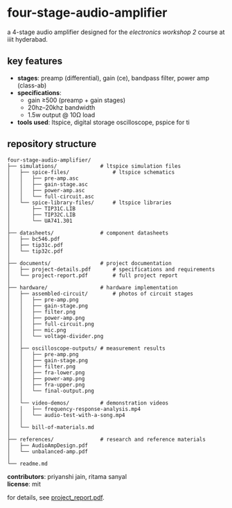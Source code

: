 # four-stage-audio-amplifier

a 4-stage audio amplifier designed for the *electronics workshop 2* course at iiit hyderabad.  

## key features  
- **stages**: preamp (differential), gain (ce), bandpass filter, power amp (class-ab)  
- **specifications**:  
  - gain ≥500 (preamp + gain stages)  
  - 20hz–20khz bandwidth  
  - 1.5w output @ 10Ω load  
- **tools used**: ltspice, digital storage oscilloscope, pspice for ti

## repository structure  
```
four-stage-audio-amplifier/
├── simulations/              # ltspice simulation files
│   ├── spice-files/              # ltspice schematics
│   │   ├── pre-amp.asc
│   │   ├── gain-stage.asc
│   │   ├── power-amp.asc
│   │   └── full-circuit.asc
│   └── spice-library-files/      # ltspice libraries            
│       ├── TIP31C.LIB
│       ├── TIP32C.LIB
│       └── UA741.301
│
├── datasheets/               # component datasheets
│   ├── bc546.pdf            
│   ├── tip31c.pdf           
│   └── tip32c.pdf           
│
├── documents/                # project documentation
│   ├── project-details.pdf       # specifications and requirements
│   └── project-report.pdf        # full project report
│
├── hardware/                 # hardware implementation
│   ├── assembled-circuit/        # photos of circuit stages
│   │   ├── pre-amp.png
│   │   ├── gain-stage.png
│   │   ├── filter.png
│   │   ├── power-amp.png
│   │   ├── full-circuit.png
│   │   ├── mic.png
│   │   └── voltage-divider.png
│   │
│   ├── oscilloscope-outputs/ # measurement results
│   │   ├── pre-amp.png
│   │   ├── gain-stage.png
│   │   ├── filter.png
│   │   ├── fra-lower.png
│   │   ├── power-amp.png
│   │   ├── fra-upper.png
│   │   └── final-output.png
│   │
│   └── video-demos/          # demonstration videos
│   │   ├── frequency-response-analysis.mp4
│   │   └── audio-test-with-a-song.mp4
│   │
│   └── bill-of-materials.md
│
├── references/               # research and reference materials
│   ├── AudioAmpDesign.pdf     
│   └── unbalanced-amp.pdf     
│
└── readme.md                
```

**contributors**: priyanshi jain, ritama sanyal  
**license**: mit  

for details, see [project_report.pdf](documentss/project-report.pdf).

